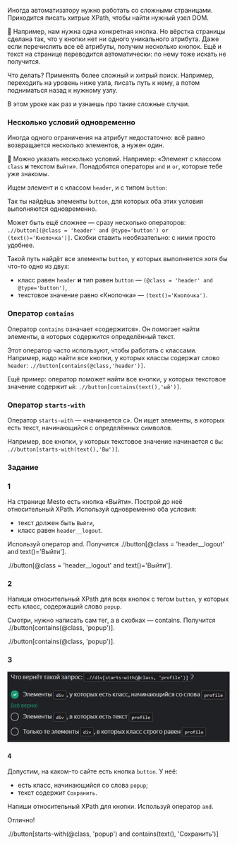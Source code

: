 Иногда автоматизатору нужно работать со сложными страницами. Приходится писать хитрые XPath, чтобы найти нужный узел DOM.

📎 Например, нам нужна одна конкретная кнопка. Но вёрстка страницы сделана так, что у кнопки нет ни одного уникального атрибута. Даже если перечислить все её атрибуты, получим несколько кнопок. Ещё и текст на странице переводится автоматически: по нему тоже искать не получится.

Что делать? Применять более сложный и хитрый поиск. Например, переходить на уровень ниже узла, писать путь к нему, а потом подниматься назад к нужному узлу.

В этом уроке как раз и узнаешь про такие сложные случаи.

### Несколько условий одновременно

Иногда одного ограничения на атрибут недостаточно: всё равно возвращается несколько элементов, а нужен один.

📌 Можно указать несколько условий. Например: «Элемент с классом `class` **и** текстом `Выйти`». Понадобятся операторы `and` и `or`, которые тебе уже знакомы.

Ищем элемент и с классом `header`, и с типом `button`:

Так ты найдёшь элементы `button`, для которых оба этих условия выполняются одновременно.

Может быть ещё сложнее — сразу несколько операторов: `.//button[(@class = 'header' and @type='button') or (text()='Кнопочка')]`. Скобки ставить необязательно: с ними просто удобнее.

Такой путь найдёт все элементы `button`, у которых выполняется хотя бы что-то одно из двух:

- класс равен `header` **и** тип равен `button` — `(@class = 'header' and @type='button')`,
- текстовое значение равно «Кнопочка» — `(text()='Кнопочка')`.

### Оператор `contains`

Оператор `contains` означает «содержится». Он помогает найти элементы, в которых содержится определённый текст.

Этот оператор часто используют, чтобы работать с классами. Например, надо найти все кнопки, у которых классы содержат слово `header`: `.//button[contains(@class,'header')]`.

Ещё пример: оператор поможет найти все кнопки, у которых текстовое значение содержит `ый`: `.//button[contains(text(),'ый')]`.

### Оператор `starts-with`

Оператор `starts-with` — «начинается с». Он ищет элементы, в которых есть текст, начинающийся с определённых символов.

Например, все кнопки, у которых текстовое значение начинается с `Вы`: `.//button[starts-with(text(),'Вы')]`.

### Задание
### 1
На странице Mesto есть кнопка «Выйти». Построй до неё относительный XPath. Используй одновременно оба условия:

- текст должен быть `Выйти`,
- класс равен `header__logout`.

Используй оператор and. Получится .//button[@class = 'header__logout' and text()='Выйти'].

.//button[@class = 'header__logout' and text()='Выйти'].

### 2
Напиши относительный XPath для всех кнопок c тегом `button`, у которых есть класс, содержащий слово `popup`.

Смотри, нужно написать сам тег, а в скобках — contains. Получится .//button[contains(@class, 'popup')].

.//button[contains(@class, 'popup')].

### 3
![img_11.png](img%2Fimg_11.png)

#### 4

Допустим, на каком-то сайте есть кнопка `button`. У неё:

- есть класс, начинающийся со слова `popup`;
- текст содержит `Сохранить`.

Напиши относительный XPath для кнопки. Используй оператор `and`.

Отлично!

.//button[starts-with(@class, 'popup') and contains(text(), 'Сохранить')]